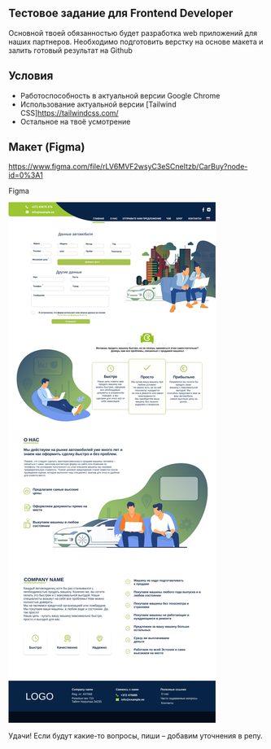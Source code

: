 Тестовое задание для Frontend Developer
---

Основной твоей обязанностью будет разработка web приложений для наших партнеров.
Необходимо подготовить верстку на основе макета и залить готовый результат на Github

## Условия

- Работоспособность в актуальной версии Google Chrome
- Использование актуальной версии [Tailwind CSS]https://tailwindcss.com/
- Остальное на твоё усмотрение

## Макет (Figma)
https://www.figma.com/file/rLV6MVF2wsyC3eSCneItzb/CarBuy?node-id=0%3A1

Figma

![](demo.png?raw=true)

Удачи! Если будут какие-то вопросы, пиши – добавим уточнения в репу.
